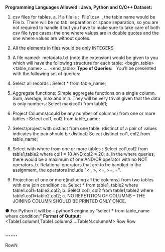 **Programming Languages Allowed : Java, Python and C/C++
Dataset:**

1. csv files for tables.
    a. If a file is : ​ File1.csv ​ , the table name would be File
    b. There will be no tab ​ separation or space ​ separation, so you are not required
       to handle it but you have to make sure to take care of both csv file type
       cases: the one where values are in double quotes and the one where values
       are without quotes.
2. All the elements in files would be ​only INTEGERS​
3. A file named: ​ metadata.txt​ (note the extension) would be given to you which will
    have the following structure for each table:
       <begin_table>
       <table_name>
          <attribute1>
             ....
          <attributeN>
<end_table>
**Type of Queries:** ​​ ​ You’ll be presented with the following set of queries:
1. Select all records :
Select * from table_name;
2. Aggregate functions: Simple aggregate functions on a single column.
Sum, average, max and min. They will be very trivial given that the data is only
numbers:
Select max(col1) from table1;
3. Project Columns(could be any number of columns) from one or more tables :
Select col1, col2 from table_name;


4. Select/project with distinct from one table: (distinct of a pair of values indicates the
    pair should be distinct)
       Select distinct col1, col2 from table_name;
5. Select with where from one or more tables :
    Select col1,col2 from table1,table2 where col1 = 10 AND col2 = 20;
a. In the where queries, there would be a maximum of one AND/OR operator
with no NOT operators.
b. Relational operators that are to be handled in the assignment, the operators
include "< , >, <=, >=, =".
6. Projection of one or more(including all the columns) from two tables with one join
    condition :
       a. Select * from table1, table2 where table1.col1=table2.col2;
       b. Select col1, col2 from table1,table2 where table1.col1=table2.col2;
       c. NO REPETITION OF COLUMNS – THE JOINING COLUMN SHOULD BE
          PRINTED ONLY ONCE.

● For Python it will be – python3 engine.py “select * from table_name where
condition;”
**Format of Output:**
<Table1.column1,Table1.column2....TableN.columnM>
Row
Row


### .......

RowN
